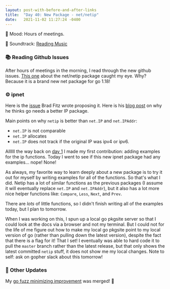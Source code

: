 ```yaml
---
layout: post-with-before-and-after-links
title:  "Day 40: New Package - net/netip"
date:   2021-11-02 11:27:24 -0400
---
```


🥴 Mood: Hours of meetings.

🎵 Soundtrack: [Reading Music](https://open.spotify.com/playlist/10iDbXCfAdHpqFc6yjqXeo)

### 📚 Reading Github Issues

After hours of meetings in the morning, I read through the new github issues.
[This one](https://github.com/golang/go/issues/49298) about the net/netip
package caught my eye. Why? Because it is a brand new net package for go 1.18!

### ⚙️  ipnet

Here is the [issue](https://github.com/golang/go/issues/46518) Brad Fitz wrote
proposing it. Here is his [blog
post](https://tailscale.com/blog/netaddr-new-ip-type-for-go/) on why he thinks
go needs a better IP package.

Main points on why `netip` is better than `net.IP` and `net.IPAddr`:
* `net.IP` is not comparable
* `net.IP` allocates
*	`net.IP` does not track if the original IP was ipv4 or ipv6.

Allllll the way back on [day
1](https://ameowlia.github.io/my-golang-contributor-sabbatical/2021/08/30/day-1.html)
I made my first contribution: adding examples for the ip functions. Today I went to
see if this new ipnet package had any examples... nope! None!

As always, my favorite way to learn deeply about a new package is to try it out
for myself by writing examples for all of the functions. So that's what I did.
Netip has a lot of similar functions as the previous packages (I assume it will
eventually replace `net.IP` and `net.IPAddr`), but it also has a lot more nice
helper functions like: `Compare`, `Less`, `Next`, and `Prev`.

There are _lots_ of little functions, so I didn't finish writing all of the
examples today, but I plan to tomorrow.

When I was working on this, I spun up a local go pkgsite server so that I could
look at the docs via a browser and not my terminal. But I could not for the life
of me figure out how to make my local go pkgsite point to my local version of go
(rather than pulling down the latest version), despite the fact that there is a
flag for it! That I set! I eventually was able to hard code it to pull the
`master` branch rather than the latest release, but that only shows the latest
committed `netip` stuff, it does not show me my local changes. Note to self: ask
on gopher slack about this tomorrow!

### 📌 Other Updates

My [go fuzz minimizing
improvement](https://go-review.googlesource.com/c/go/+/352614) was merged! 🎉
